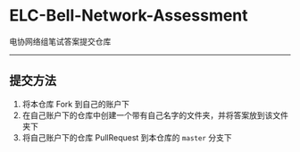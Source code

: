 # ELC-Bell-Network-Assessment
电协网络组笔试答案提交仓库

---

## 提交方法

1. 将本仓库 Fork 到自己的账户下
2. 在自己账户下的仓库中创建一个带有自己名字的文件夹，并将答案放到该文件夹下
3. 将自己账户下的仓库 PullRequest 到本仓库的 `master` 分支下
